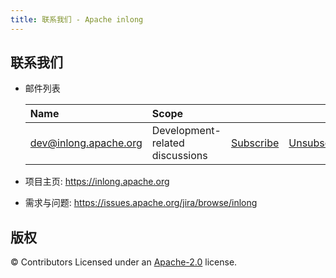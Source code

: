 ```yaml
---
title: 联系我们 - Apache inlong
---
```


联系我们
-------

- 邮件列表

    | Name                                                                          | Scope                           |                                                                 |                                                                     |                                                                              |
    |:------------------------------------------------------------------------------|:--------------------------------|:----------------------------------------------------------------|:--------------------------------------------------------------------|:-----------------------------------------------------------------------------|
    | [dev@inlong.apache.org](mailto:dev@inlong.apache.org)     | Development-related discussions | [Subscribe](mailto:dev-subscribe@inlong.apache.org)   | [Unsubscribe](mailto:dev-unsubscribe@inlong.apache.org)   | [Archives](http://mail-archives.apache.org/mod_mbox/inlong-dev/)   |

- 项目主页: https://inlong.apache.org
- 需求与问题: https://issues.apache.org/jira/browse/inlong



版权
-------
© Contributors Licensed under an [Apache-2.0](LICENSE) license.


